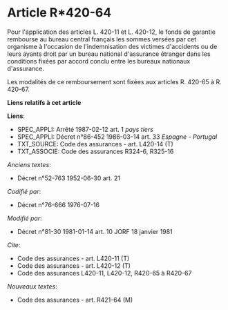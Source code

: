 # Article R*420-64

Pour l'application des articles L. 420-11 et L. 420-12, le fonds de garantie rembourse au bureau central français les sommes
versées par cet organisme à l'occasion de l'indemnisation des victimes d'accidents ou de leurs ayants droit par un bureau
national d'assurance étranger dans les conditions fixées par accord conclu entre les bureaux nationaux d'assurance.

Les modalités de ce remboursement sont fixées aux articles R. 420-65 à R. 420-67.

**Liens relatifs à cet article**

**Liens**:

  - SPEC_APPLI: Arrêté 1987-02-12 art. 1 *pays tiers*
  - SPEC_APPLI: Décret n°86-452 1986-03-14 art. 33 *Espagne - Portugal*
  - TXT_SOURCE: Code des assurances - art. L420-14 (T)
  - TXT_ASSOCIE: Code des assurances R324-6, R325-16

_Anciens textes_:

  - Décret n°52-763 1952-06-30 art. 21

_Codifié par_:

  - Décret n°76-666 1976-07-16

_Modifié par_:

  - Décret n°81-30 1981-01-14 art. 10 JORF 18 janvier 1981

_Cite_:

  - Code des assurances - art. L420-11 (T)
  - Code des assurances - art. L420-12 (T)
  - Code des assurances L420-11, L420-12, R420-65 à R420-67

_Nouveaux textes_:

  - Code des assurances - art. R421-64 (M)
